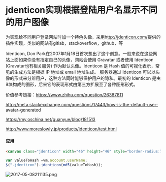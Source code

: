 # jdenticon实现根据登陆用户名显示不同的用户图像

为实现给不同用户登录网站时加一个特色头像，采用h[ttp://jdenticon.com/](https://www.gitbook.com/book/dandelion1000/front-end-road/edit#)提供的插件实现，类似的网站有gitlab，stackoverflow，github，等

Identicon, Don Park在2007年1月18日首次想出了这个创意。一般来说在这些网站上面如果你没有指定自己的头像，网站会使用 Gravatar 或者使用 Identicon (Gravatar也有相关服务) 作为默认头像。Identicon 是 Hash 值的可视化表示，常见的生成方法是根据 IP 地址或 email 地址生成。 服务器通过 Identicon 可以以头像的形式来分辨用户，这种方法同时能够保护用户的隐私。最初的 Identicon 是由9块构成的图形，后来它的表现形式由第三方扩展至了各种图形形式。

价值参考链接：https://www.zhihu.com/question/26387811

http://meta.stackexchange.com/questions/17443/how-is-the-default-user-avatar-generated

https://my.oschina.net/guanyue/blog/181513

http://www.moreslowly.jp/products/identicon/test.html

#### 应用

```html
<canvas class="jdenticon" width="46" height="46" style="border-radius:70px;border:1px solid #f5f6fa;background-color:#f5f6fa" />
```

```javascript
var valueToHash =vm.account.userName;
$(".jdenticon").jdenticon(md5(valueToHash));
```

![2017-05-08211135.png](https://www.tuchuang001.com/images/2017/05/08/2017-05-08211135.png)

